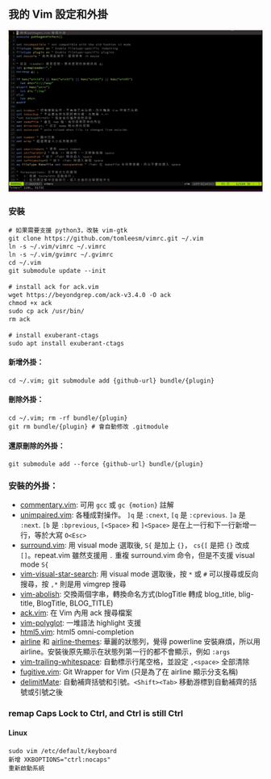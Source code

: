 ## 我的 Vim 設定和外掛

![screenshot](./screenshot.png)

### 安裝

```
# 如果需要支援 python3，改裝 vim-gtk
git clone https://github.com/tomleesm/vimrc.git ~/.vim
ln -s ~/.vim/vimrc ~/.vimrc
ln -s ~/.vim/gvimrc ~/.gvimrc
cd ~/.vim
git submodule update --init

# install ack for ack.vim
wget https://beyondgrep.com/ack-v3.4.0 -O ack
chmod +x ack
sudo cp ack /usr/bin/
rm ack

# install exuberant-ctags
sudo apt install exuberant-ctags
```

#### 新增外掛：
```
cd ~/.vim; git submodule add {github-url} bundle/{plugin}
```

#### 刪除外掛：
```
cd ~/.vim; rm -rf bundle/{plugin}
git rm bundle/{plugin} # 會自動修改 .gitmodule
```

#### 還原刪除的外掛：
```
git submodule add --force {github-url} bundle/{plugin}
```

### 安裝的外掛：

- [commentary.vim](https://github.com/tpope/vim-commentary): 可用 `gcc` 或 `gc {motion}` 註解
- [unimpaired.vim](https://github.com/tpope/vim-unimpaired): 各種成對操作。 `]q` 是 `:cnext`, `[q` 是 `:cprevious`. `]a` 是 `:next`. `[b` 是 `:bprevious`, `[<Space>` 和 `]<Space>` 是在上一行和下一行新增一行，等於大寫 `O<Esc>`
- [surround.vim](https://github.com/tpope/vim-surround): 用 visual mode 選取後, `S{` 是加上 `{}`， `cs{[` 是把 `{}` 改成 `[]`。repeat.vim 雖然支援用 `.` 重複 surround.vim 命令，但是不支援 visual mode `S{`
- [vim-visual-star-search](https://github.com/nelstrom/vim-visual-star-search): 用 visual mode 選取後，按 `*` 或 `#` 可以搜尋或反向搜尋，按 `,*` 則是用 vimgrep 搜尋
- [vim-abolish](https://github.com/tpope/vim-abolish): 交換兩個字串，轉換命名方式(blogTitle 轉成 blog_title, blig-title, BlogTitle, BLOG_TITLE)
- [ack.vim](https://github.com/mileszs/ack.vim): 在 Vim 內用 ack 搜尋檔案
- [vim-polyglot](https://github.com/sheerun/vim-polyglot): 一堆語法 highlight 支援
- [html5.vim](https://github.com/othree/html5.vim): html5 omni-completion
- [airline](https://github.com/vim-airline/vim-airline) 和 [airline-themes](https://github.com/vim-airline/vim-airline-themes): 華麗的狀態列，覺得 powerline 安裝麻煩，所以用 airline。安裝後原先顯示在狀態列第一行的都不會顯示，例如 `:args`
- [vim-trailing-whitespace](https://github.com/bronson/vim-trailing-whitespace): 自動標示行尾空格，並設定 `,<space>` 全部清除
- [fugitive.vim](https://github.com/tpope/vim-fugitive): Git Wrapper for Vim (只是為了在 airline 顯示分支名稱)
- [delimitMate](https://github.com/Raimondi/delimitMate): 自動補齊括號和引號。`<Shift><Tab>` 移動游標到自動補齊的括號或引號之後

### remap Caps Lock to Ctrl, and Ctrl is still Ctrl

#### Linux

```
sudo vim /etc/default/keyboard
新增 XKBOPTIONS="ctrl:nocaps"
重新啟動系統
```
